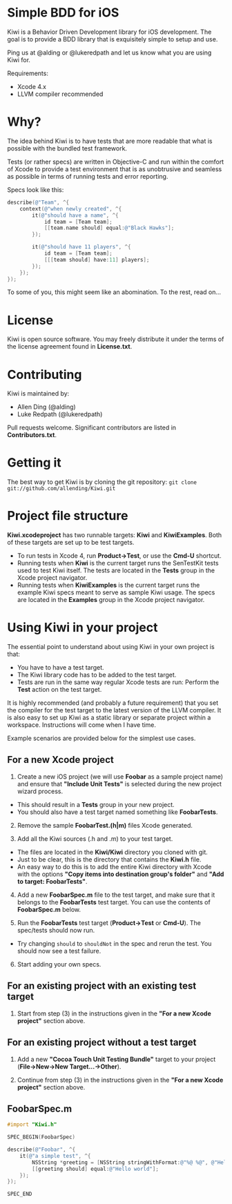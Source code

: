 # Simple BDD for iOS #
Kiwi is a Behavior Driven Development library for iOS development.
The goal is to provide a BDD library that is exquisitely simple to setup and use.

Ping us at @alding or @lukeredpath and let us know what you are using Kiwi for.

Requirements:

* Xcode 4.x
* LLVM compiler recommended

# Why? #
The idea behind Kiwi is to have tests that are more readable that what is possible with the bundled test framework.

Tests (or rather specs) are written in Objective-C and run within the comfort of Xcode to provide a test environment that is as unobtrusive and seamless as possible in terms of running tests and error reporting.

Specs look like this:

```objective-c
describe(@"Team", ^{
    context(@"when newly created", ^{
        it(@"should have a name", ^{
            id team = [Team team];
            [[team.name should] equal:@"Black Hawks"];
        });

        it(@"should have 11 players", ^{
            id team = [Team team];
            [[[team should] have:11] players];
        });
    });
});
```

To some of you, this might seem like an abomination. To the rest, read on...

# License #
Kiwi is open source software. You may freely distribute it under the terms of
the license agreement found in __License.txt__.

# Contributing #
Kiwi is maintained by:

 * Allen Ding (@alding)
 * Luke Redpath (@lukeredpath)

Pull requests welcome. Significant contributors are listed in __Contributors.txt__.

# Getting it #
The best way to get Kiwi is by cloning the git repository: `git clone git://github.com/allending/Kiwi.git`

# Project file structure #
__Kiwi.xcodeproject__ has two runnable targets: __Kiwi__ and __KiwiExamples__. Both of these targets are set up to be test targets.

* To run tests in Xcode 4, run __Product->Test__, or use the __Cmd-U__ shortcut.
* Running tests when __Kiwi__ is the current target runs the SenTestKit tests used to test Kiwi itself. The tests are located in the __Tests__ group in the Xcode project navigator.
* Running tests when __KiwiExamples__ is the current target runs the example Kiwi specs meant to serve as sample Kiwi usage. The specs are located in the __Examples__ group in the Xcode project navigator.


# Using Kiwi in your project #
The essential point to understand about using Kiwi in your own project is that:

* You have to have a test target.
* The Kiwi library code has to be added to the test target.
* Tests are run in the same way regular Xcode tests are run: Perform the __Test__ action on the test target.

It is highly recommended (and probably a future requirement) that you set the compiler for the test target to the latest version of the LLVM compiler. It is also easy to set up Kiwi as a static library or separate project within a workspace. Instructions will come when I have time.

Example scenarios are provided below for the simplest use cases.


## For a new Xcode project ##
1. Create a new iOS project (we will use __Foobar__ as a sample project name) and ensure that __"Include Unit Tests"__ is selected during the new project wizard process.
  * This should result in a __Tests__ group in your new project.
  * You should also have a test target named something like __FoobarTests__.

2. Remove the sample __FoobarTest.(h|m)__ files Xcode generated.

3. Add all the Kiwi sources (.h and .m) to your test target.
  * The files are located in the __Kiwi/Kiwi__ directory you cloned with git.
  * Just to be clear, this is the directory that contains the __Kiwi.h__ file.
  * An easy way to do this is to add the entire Kiwi directory with Xcode with the options __"Copy items into destination group's folder"__ and __"Add to target: FoobarTests"__.

4. Add a new __FoobarSpec.m__ file to the test target, and make sure that it belongs to the __FoobarTests__ test target. You can use the contents of __FoobarSpec.m__ below.

5. Run the __FoobarTests__ test target (__Product->Test__ or __Cmd-U__). The spec/tests should now run.
  * Try changing `should` to `shouldNot` in the spec and rerun the test. You should now see a test failure.

6. Start adding your own specs.

## For an existing project with an existing test target ##
1. Start from step (3) in the instructions given in the __"For a new Xcode project"__ section above.

## For an existing project without a test target ##
1. Add a new __"Cocoa Touch Unit Testing Bundle"__ target to your project (__File->New->New Target...->Other__).

2. Continue from step (3) in the instructions given in the __"For a new Xcode project"__ section above.

## FoobarSpec.m ##

```objective-c
#import "Kiwi.h"

SPEC_BEGIN(FoobarSpec)

describe(@"Foobar", ^{
    it(@"a simple test", ^{
        NSString *greeting = [NSString stringWithFormat:@"%@ %@", @"Hello", @"world"];
        [[greeting should] equal:@"Hello world"];
    });
});

SPEC_END
```
